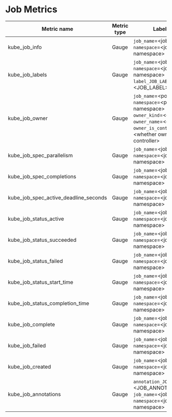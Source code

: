 # Job Metrics

| Metric name| Metric type | Labels/tags | Status |
| ---------- | ----------- | ----------- | ----------- |
| kube_job_info | Gauge | `job_name`=&lt;job-name&gt; <br> `namespace`=&lt;job-namespace&gt; | STABLE |
| kube_job_labels | Gauge | `job_name`=&lt;job-name&gt; <br> `namespace`=&lt;job-namespace&gt; <br> `label_JOB_LABEL`=&lt;JOB_LABEL&gt;  | STABLE |
| kube_job_owner | Gauge | `job_name`=&lt;pod-name&gt; <br> `namespace`=&lt;pod-namespace&gt; <br> `owner_kind`=&lt;owner kind&gt; <br> `owner_name`=&lt;owner name&gt; <br> `owner_is_controller`=&lt;whether owner is controller&gt;  | STABLE |
| kube_job_spec_parallelism | Gauge | `job_name`=&lt;job-name&gt; <br> `namespace`=&lt;job-namespace&gt; | STABLE |
| kube_job_spec_completions | Gauge | `job_name`=&lt;job-name&gt; <br> `namespace`=&lt;job-namespace&gt; | STABLE |
| kube_job_spec_active_deadline_seconds | Gauge | `job_name`=&lt;job-name&gt; <br> `namespace`=&lt;job-namespace&gt; | STABLE |
| kube_job_status_active | Gauge | `job_name`=&lt;job-name&gt; <br> `namespace`=&lt;job-namespace&gt; | STABLE |
| kube_job_status_succeeded | Gauge | `job_name`=&lt;job-name&gt; <br> `namespace`=&lt;job-namespace&gt; | STABLE |
| kube_job_status_failed | Gauge | `job_name`=&lt;job-name&gt; <br> `namespace`=&lt;job-namespace&gt; | STABLE |
| kube_job_status_start_time | Gauge | `job_name`=&lt;job-name&gt; <br> `namespace`=&lt;job-namespace&gt; | STABLE |
| kube_job_status_completion_time | Gauge | `job_name`=&lt;job-name&gt; <br> `namespace`=&lt;job-namespace&gt; | STABLE |
| kube_job_complete | Gauge | `job_name`=&lt;job-name&gt; <br> `namespace`=&lt;job-namespace&gt; | STABLE |
| kube_job_failed | Gauge | `job_name`=&lt;job-name&gt; <br> `namespace`=&lt;job-namespace&gt; | STABLE |
| kube_job_created | Gauge | `job_name`=&lt;job-name&gt; <br> `namespace`=&lt;job-namespace&gt; | STABLE |
| kube_job_annotations | Gauge | `annotation_JOB_ANNOTATION`=&lt;JOB_ANNOTATION&gt; <br> `job_name`=&lt;job-name&gt; <br> `namespace`=&lt;job-namespace&gt; | EXPERIMENTAL |
